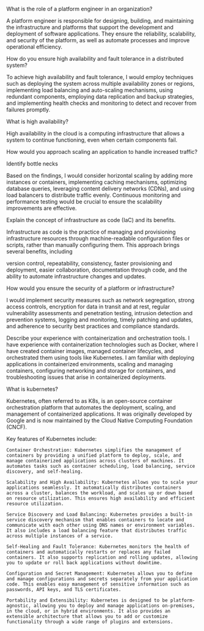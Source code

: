What is the role of a platform engineer in an organization?

A platform engineer is responsible for designing, building, and maintaining the
infrastructure and platforms that support the development and deployment of
software applications. They ensure the reliability, scalability, and security of
the platform, as well as automate processes and improve operational efficiency.

How do you ensure high availability and fault tolerance in a distributed system?

To achieve high availability and fault tolerance, I would employ techniques such
as deploying the system across multiple availability zones or regions,
implementing load balancing and auto-scaling mechanisms, using redundant
components, employing data replication and backup strategies, and implementing
health checks and monitoring to detect and recover from failures promptly.

What is high availability?

High availability in the cloud is a computing infrastructure that allows a
system to continue functioning, even when certain components fail.

How would you approach scaling an application to handle increased traffic?

Identify bottle necks

Based on the findings, I would consider horizontal scaling by adding more
instances or containers, implementing caching mechanisms, optimizing database
queries, leveraging content delivery networks (CDNs), and using load balancers
to distribute traffic evenly. Continuous monitoring and performance testing
would be crucial to ensure the scalability improvements are effective.

Explain the concept of infrastructure as code (IaC) and its benefits.

Infrastructure as code is the practice of managing and provisioning
infrastructure resources through machine-readable configuration files or
scripts, rather than manually configuring them. This approach brings several
benefits, including

version control,
repeatability,
consistency,
faster provisioning and deployment,
easier collaboration,
documentation through code,
and
the ability to automate infrastructure changes and updates.

How would you ensure the security of a platform or infrastructure?

I would implement security measures such as network segregation, strong access controls,
encryption for data in transit and at rest, regular vulnerability assessments
and penetration testing, intrusion detection and prevention systems, logging and
monitoring, timely patching and updates, and adherence to security best
practices and compliance standards.

Describe your experience with containerization and orchestration tools. I have
experience with containerization technologies such as Docker, where I have
created container images, managed container lifecycles, and orchestrated them
using tools like Kubernetes. I am familiar with deploying applications in
containerized environments, scaling and managing containers, configuring
networking and storage for containers, and troubleshooting issues that arise in
containerized deployments.

What is kubernetes?

Kubernetes, often referred to as K8s, is an open-source container orchestration
platform that automates the deployment, scaling, and management of containerized
applications. It was originally developed by Google and is now maintained by the
Cloud Native Computing Foundation (CNCF).

Key features of Kubernetes include:

    Container Orchestration: Kubernetes simplifies the management of containers by providing a unified platform to deploy, scale, and manage containerized applications across clusters of machines. It automates tasks such as container scheduling, load balancing, service discovery, and self-healing.

    Scalability and High Availability: Kubernetes allows you to scale your applications seamlessly. It automatically distributes containers across a cluster, balances the workload, and scales up or down based on resource utilization. This ensures high availability and efficient resource utilization.

    Service Discovery and Load Balancing: Kubernetes provides a built-in service discovery mechanism that enables containers to locate and communicate with each other using DNS names or environment variables. It also includes a load balancing feature that distributes traffic across multiple instances of a service.

    Self-Healing and Fault Tolerance: Kubernetes monitors the health of containers and automatically restarts or replaces any failed containers. It also supports replication and rolling updates, allowing you to update or roll back applications without downtime.

    Configuration and Secret Management: Kubernetes allows you to define and manage configurations and secrets separately from your application code. This enables easy management of sensitive information such as passwords, API keys, and TLS certificates.

    Portability and Extensibility: Kubernetes is designed to be platform-agnostic, allowing you to deploy and manage applications on-premises, in the cloud, or in hybrid environments. It also provides an extensible architecture that allows you to add or customize functionality through a wide range of plugins and extensions.
